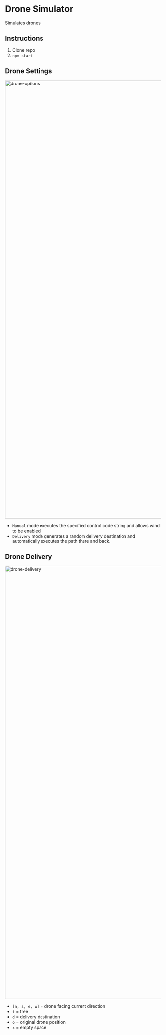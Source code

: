 # Drone Simulator
Simulates drones.

## Instructions
1. Clone repo
2. `npm start`
   
## Drone Settings
<img width="1419" alt="drone-options" src="https://github.com/user-attachments/assets/af238d4d-878d-43b4-b3e2-0aa88dec3f53">

* ```Manual``` mode executes the specified control code string and allows wind to be enabled. 
* ```Delivery``` mode generates a random delivery destination and automatically executes the path there and back.

## Drone Delivery
<img width="1404" alt="drone-delivery" src="https://github.com/user-attachments/assets/9bc2f019-e067-4cc5-8ebd-2c4f334cbe0b">

* ```[n, s, e, w]``` = drone facing current direction
* ```t``` = tree
* ```d``` = delivery destination
* ```o``` = original drone position
* ```x``` = empty space
